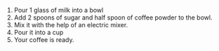 1. Pour 1 glass of milk into a bowl
2. Add 2 spoons of sugar and half spoon of coffee powder to the bowl.
3. Mix it with the help of an electric mixer.
4. Pour it into a cup
5. Your coffee is ready.
